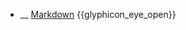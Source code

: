 * __ [Markdown]({{baseUrl}}/documentation/tools/markdown) <trigger for="pop:documentation-markdown-preview">{{glyphicon_eye_open}}</trigger>

<popover id="pop:documentation-markdown-preview" title="{{glyphicon_eye_open}} Markdown" placement="right">
  <div slot="content">
    <include src=".\preview.md" />
  </div>
</popover>
